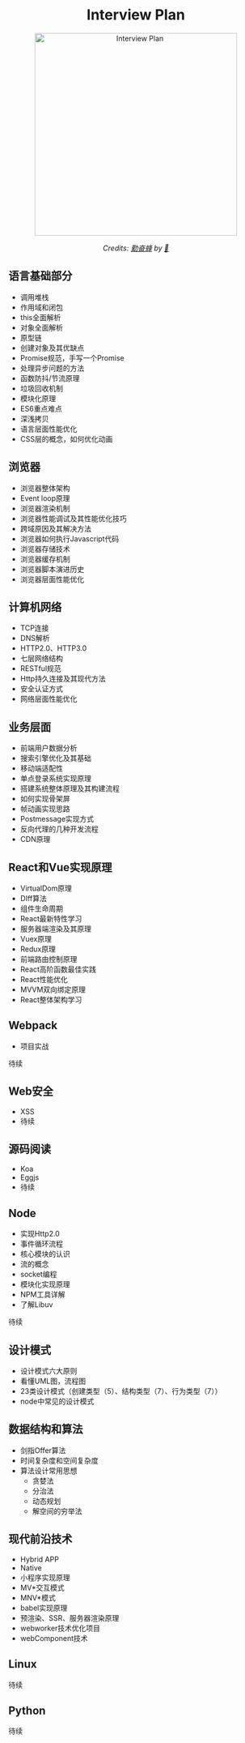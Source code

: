 <h1 align="center">Interview Plan</h1>

<div align="center">
  <a href="#">
    <img src="https://camo.githubusercontent.com/f85e9f52aec085fb258e80d7dcbf0eb5ec93dd65/68747470733a2f2f63646e2e7261776769742e636f6d2f79616e677368756e2f66726f6e742d656e642d696e746572766965772d68616e64626f6f6b2f323364383963382f6173736574732f7363726f6c6c2e737667" alt="Interview Plan" width="400"/>
    </a>
  <br>
  <p>
    <em>Credits: <a href="#">勤奋蜂</a> by <a href="#">🐝</a>
    </em>
  </p>
</div>

## 语言基础部分

- 调用堆栈
- 作用域和闭包
- this全面解析
- 对象全面解析
- 原型链
- 创建对象及其优缺点
- Promise规范，手写一个Promise
- 处理异步问题的方法
- 函数防抖/节流原理
- 垃圾回收机制
- 模块化原理
- ES6重点难点
- 深浅拷贝
- 语言层面性能优化
- CSS层的概念，如何优化动画

## 浏览器

- 浏览器整体架构
- Event loop原理
- 浏览器渲染机制
- 浏览器性能调试及其性能优化技巧
- 跨域原因及其解决方法
- 浏览器如何执行Javascript代码
- 浏览器存储技术
- 浏览器缓存机制
- 浏览器脚本演进历史
- 浏览器层面性能优化

## 计算机网络

- TCP连接
- DNS解析
- HTTP2.0、HTTP3.0
- 七层网络结构
- RESTful规范
- Http持久连接及其现代方法
- 安全认证方式
- 网络层面性能优化

## 业务层面

- 前端用户数据分析
- 搜索引擎优化及其基础
- 移动端适配性
- 单点登录系统实现原理
- 搭建系统整体原理及其构建流程
- 如何实现骨架屏
- 帧动画实现思路
- Postmessage实现方式
- 反向代理的几种开发流程
- CDN原理

## React和Vue实现原理

- VirtualDom原理
- DIff算法
- 组件生命周期
- React最新特性学习
- 服务器端渲染及其原理
- Vuex原理
- Redux原理
- 前端路由控制原理
- React高阶函数最佳实践
- React性能优化
- MVVM双向绑定原理
- React整体架构学习

## Webpack

- 项目实战

待续

## Web安全

- XSS
- 待续

## 源码阅读

- Koa
- Eggjs
- 待续

## Node

- 实现Http2.0
- 事件循环流程
- 核心模块的认识
- 流的概念
- socket编程
- 模块化实现原理
- NPM工具详解
- 了解Libuv

待续

## 设计模式

- 设计模式六大原则
- 看懂UML图，流程图
- 23类设计模式（创建类型（5）、结构类型（7）、行为类型（7））
- node中常见的设计模式

## 数据结构和算法

- 剑指Offer算法
- 时间复杂度和空间复杂度
- 算法设计常用思想
  - 贪婪法
  - 分治法
  - 动态规划
  - 解空间的穷举法

## 现代前沿技术

- Hybrid APP
- Native
- 小程序实现原理
- MV*交互模式
- MNV*模式
- babel实现原理
- 预渲染、SSR、服务器渲染原理
- webworker技术优化项目
- webComponent技术

## Linux

待续

## Python

待续

